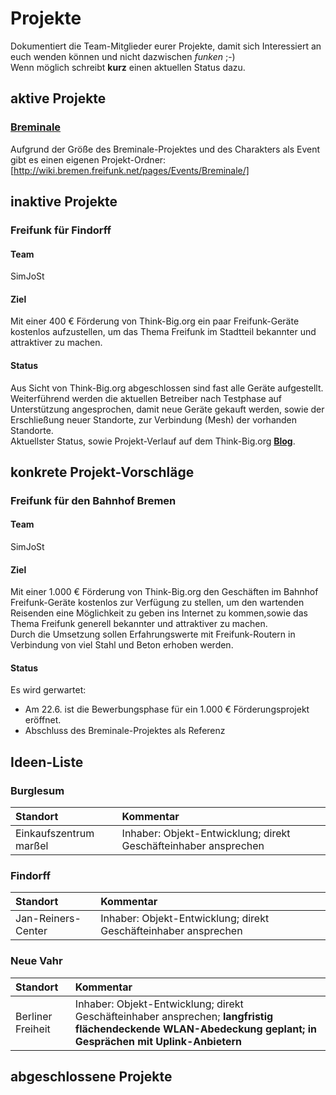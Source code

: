 # Projekte

Dokumentiert die Team-Mitglieder eurer Projekte, damit sich Interessiert an euch wenden können und nicht dazwischen *funken* ;-)  
Wenn möglich schreibt **kurz** einen aktuellen Status dazu.

## aktive Projekte

### [Breminale](http://wiki.bremen.freifunk.net/pages/Events/Breminale/)
Aufgrund der Größe des Breminale-Projektes und des Charakters als Event gibt es einen eigenen Projekt-Ordner: [http://wiki.bremen.freifunk.net/pages/Events/Breminale/]

## inaktive Projekte

### Freifunk für Findorff
#### Team
SimJoSt

#### Ziel
Mit einer 400 € Förderung von Think-Big.org ein paar Freifunk-Geräte kostenlos aufzustellen, um das Thema Freifunk im Stadtteil bekannter und attraktiver zu machen.

#### Status
Aus Sicht von Think-Big.org abgeschlossen sind fast alle Geräte aufgestellt.  
Weiterführend werden die aktuellen Betreiber nach Testphase auf Unterstützung angesprochen, damit neue Geräte gekauft werden, sowie der Erschließung neuer Standorte, zur Verbindung (Mesh) der vorhanden Standorte.  
Aktuellster Status, sowie Projekt-Verlauf auf dem Think-Big.org [**Blog**](https://www.think-big.org/projekt/freifunk-fuer-findorff/).

## konkrete Projekt-Vorschläge

### Freifunk für den Bahnhof Bremen
#### Team
SimJoSt

#### Ziel
Mit einer 1.000 € Förderung von Think-Big.org den Geschäften im Bahnhof Freifunk-Geräte kostenlos zur Verfügung zu stellen, um den wartenden Reisenden eine Möglichkeit zu geben ins Internet zu kommen,sowie das Thema Freifunk generell bekannter und attraktiver zu machen.  
Durch die Umsetzung sollen Erfahrungswerte mit Freifunk-Routern in Verbindung von viel Stahl und Beton erhoben werden.

#### Status
Es wird gerwartet:
* Am 22.6. ist die Bewerbungsphase für ein 1.000 € Förderungsprojekt eröffnet.  
* Abschluss des Breminale-Projektes als Referenz

## Ideen-Liste
### Burglesum
Standort                | Kommentar
:---------------------- | :------------------------------------------------
Einkaufszentrum marßel  | Inhaber: Objekt-Entwicklung; direkt Geschäfteinhaber ansprechen

### Findorff
Standort                |   Kommentar
:---------------------- | :------------------------------------------------
Jan-Reiners-Center      | Inhaber: Objekt-Entwicklung; direkt Geschäfteinhaber ansprechen

### Neue Vahr
Standort                | Kommentar
:---------------------- | :------------------------------------------------
Berliner Freiheit       | Inhaber: Objekt-Entwicklung; direkt Geschäfteinhaber ansprechen; **langfristig flächendeckende WLAN-Abedeckung geplant; in Gesprächen mit Uplink-Anbietern**

## abgeschlossene Projekte

